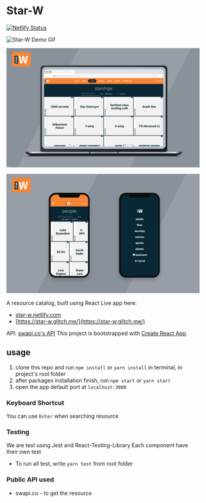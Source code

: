 # Star-W

[![Netlify Status](https://api.netlify.com/api/v1/badges/ce130117-dd9a-457d-b314-d406a3588587/deploy-status)](https://app.netlify.com/sites/star-w/deploys)

![Star-W Demo Gif](./assets/img/star-w-demo.gif)

![Star-w-Desktop.png](./assets/img/Star-w-Desktop.png)

![Star-w-Mobile2.png](./assets/img/Star-w-Mobile2.png)



A resource catalog, built using React
Live app here:

- [star-w.netlify.com](https://star-w.netlify.com)
- [https://star-w.glitch.me/](https://star-w.glitch.me/)

API: [swapi.co's API](https://swapi.co)
This project is bootstrapped with [Create React App](https://github.com/facebook/create-react-app).

## usage

1. clone this repo and run `npm install` or `yarn install` in terminal, in project's root folder
2. after packages installation finish, run `npm start` or `yarn start`
3. open the app default port at `localhost:3000`

### Keyboard Shortcut

You can use `Enter` when searching resource

### Testing

We are test using Jest and React-Testing-Library
Each component have their own test

- To run all test, write `yarn test` from root folder

### Public API used

* swapi.co - to get the resource
